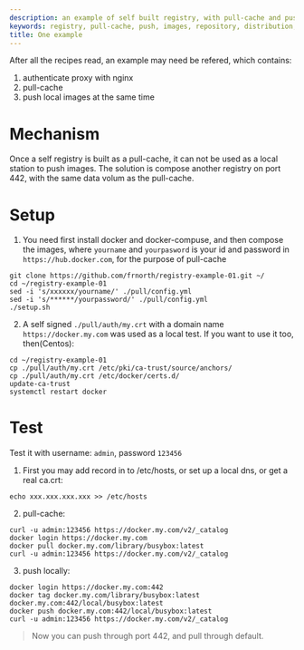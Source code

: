 ```yaml
---
description: an example of self built registry, with pull-cache and push local images
keywords: registry, pull-cache, push, images, repository, distribution, recipes
title: One example
---
```


After all the recipes read, an example may need be refered, which contains:
1. authenticate proxy with nginx  
2. pull-cache  
3. push local images at the same time  

# Mechanism

Once a self registry is built as a pull-cache, it can not be used as a local station to push images. The solution is compose another registry on port 442, with the same data volum as the pull-cache.

# Setup
1. You need first install docker and docker-compuse, and then compose the images, where `yourname` and `yourpasword` is your id and password in `https://hub.docker.com`, for the purpose of pull-cache   
```
git clone https://github.com/frnorth/registry-example-01.git ~/
cd ~/registry-example-01
sed -i 's/xxxxxx/yourname/' ./pull/config.yml
sed -i 's/******/yourpassword/' ./pull/config.yml
./setup.sh
```
2. A self signed `./pull/auth/my.crt` with a domain name `https://docker.my.com` was used as a local test. If you want to use it too, then(Centos):  
```
cd ~/registry-example-01
cp ./pull/auth/my.crt /etc/pki/ca-trust/source/anchors/
cp ./pull/auth/my.crt /etc/docker/certs.d/
update-ca-trust
systemctl restart docker
```

# Test
Test it with username: `admin`, password `123456`  
1. First you may add record in to /etc/hosts, or set up a local dns, or get a real ca.crt:
```
echo xxx.xxx.xxx.xxx >> /etc/hosts
```
2. pull-cache:
```
curl -u admin:123456 https://docker.my.com/v2/_catalog
docker login https://docker.my.com
docker pull docker.my.com/library/busybox:latest
curl -u admin:123456 https://docker.my.com/v2/_catalog
```
3. push locally:
```
docker login https://docker.my.com:442
docker tag docker.my.com/library/busybox:latest docker.my.com:442/local/busybox:latest
docker push docker.my.com:442/local/busybox:latest
curl -u admin:123456 https://docker.my.com/v2/_catalog
```
> Now you can push through port 442, and pull through default.
